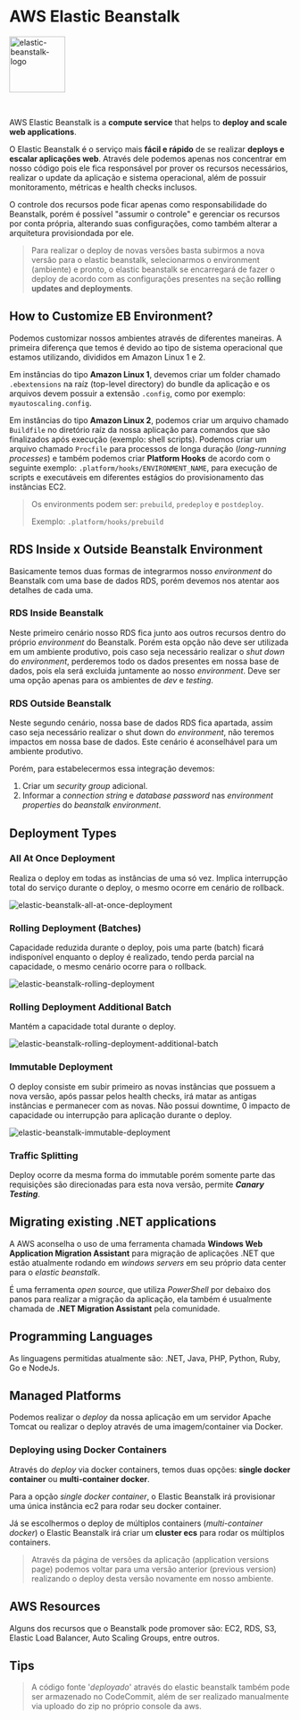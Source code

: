 # AWS Elastic Beanstalk

<img height=100px; alt="elastic-beanstalk-logo" src="../../../images/elastic-beanstalk.png" />

<p>&nbsp;</p>

AWS Elastic Beanstalk is a **compute service** that helps to **deploy and scale web applications**.

O Elastic Beanstalk é o serviço mais **fácil e rápido** de se realizar **deploys e escalar aplicações web**. Através dele podemos apenas nos concentrar em nosso código pois ele fica responsável por prover os recursos necessários, realizar o update da aplicação e sistema operacional, além de possuir monitoramento, métricas e health checks inclusos.

O controle dos recursos pode ficar apenas como responsabilidade do Beanstalk, porém é possível "assumir o controle" e gerenciar os recursos por conta própria, alterando suas configurações, como também alterar a arquitetura provisiondada por ele.

> Para realizar o deploy de novas versões basta subirmos a nova versão para o elastic beanstalk, selecionarmos o environment (ambiente) e pronto, o elastic beanstalk se encarregará de fazer o deploy de acordo com as configurações presentes na seção **rolling updates and deployments**.

## How to Customize EB Environment?

Podemos customizar nossos ambientes através de diferentes maneiras. A primeira diferença que temos é devido ao tipo de sistema operacional que estamos utilizando, divididos em Amazon Linux 1 e 2.

Em instâncias do tipo **Amazon Linux 1**, devemos criar um folder chamado ```.ebextensions``` na raíz (top-level directory) do bundle da aplicação e os arquivos devem possuir a extensão ```.config```, como por exemplo: ```myautoscaling.config```.

Em instâncias do tipo **Amazon Linux 2**, podemos criar um arquivo chamado ```Buildfile``` no diretório raíz da nossa aplicação para comandos que são finalizados após execução (exemplo: shell scripts). Podemos criar um arquivo chamado ```Procfile``` para processos de longa duração (*long-running processes*) e também podemos criar **Platform Hooks** de acordo com o seguinte exemplo: ```.platform/hooks/ENVIRONMENT_NAME```, para execução de scripts e executáveis em diferentes estágios do provisionamento das instâncias EC2. 

> Os environments podem ser: ```prebuild```, ```predeploy``` e ```postdeploy```.
>
> Exemplo: ```.platform/hooks/prebuild```

## RDS Inside x Outside Beanstalk Environment

Basicamente temos duas formas de integrarmos nosso *environment* do Beanstalk com uma base de dados RDS, porém devemos nos atentar aos detalhes de cada uma.

### RDS Inside Beanstalk

Neste primeiro cenário nosso RDS fica junto aos outros recursos dentro do próprio *environment* do Beanstalk. Porém esta opção não deve ser utilizada em um ambiente produtivo, pois caso seja necessário realizar o *shut down* do *environment*, perderemos todo os dados presentes em nossa base de dados, pois ela será excluida juntamente ao nosso *environment*. Deve ser uma opção apenas para os ambientes de *dev* e *testing*.

### RDS Outside Beanstalk

Neste segundo cenário, nossa base de dados RDS fica apartada, assim caso seja necessário realizar o shut down do *environment*, não teremos impactos em nossa base de dados. Este cenário é aconselhável para um ambiente produtivo.

Porém, para estabelecermos essa integração devemos:

1. Criar um *security group* adicional.
2. Informar a *connection string* e *database password* nas *environment properties* do *beanstalk environment*.

## Deployment Types

### All At Once Deployment

Realiza o deploy em todas as instâncias de uma só vez. Implica interrupção total do serviço durante o deploy, o mesmo ocorre em cenário de rollback.

![elastic-beanstalk-all-at-once-deployment](../../../images/elastic-beanstalk-all-at-once-deployment.drawio.png)

### Rolling Deployment (Batches)

Capacidade reduzida durante o deploy, pois uma parte (batch) ficará indisponível enquanto o deploy é realizado, tendo perda parcial na capacidade, o mesmo cenário ocorre para o rollback.

![elastic-beanstalk-rolling-deployment](../../../images/elastic-beanstalk-rolling-deployment.drawio.png)

### Rolling Deployment Additional Batch

Mantém a capacidade total durante o deploy.

![elastic-beanstalk-rolling-deployment-additional-batch](../../../images/elastic-beanstalk-rolling-deployment-additional-batch.drawio.png)

### Immutable Deployment

O deploy consiste em subir primeiro as novas instâncias que possuem a nova versão, após passar pelos health checks, irá matar as antigas instâncias e permanecer com as novas. Não possui downtime, 0 impacto de capacidade ou interrupção para aplicação durante o deploy.

![elastic-beanstalk-immutable-deployment](../../../images/elastic-beanstalk-immutable-deployment.drawio.png)

### Traffic Splitting

Deploy ocorre da mesma forma do immutable porém somente parte das requisições são direcionadas para esta nova versão, permite ***Canary Testing***.

## Migrating existing .NET applications

A AWS aconselha o uso de uma ferramenta chamada **Windows Web Application Migration Assistant** para migração de aplicações .NET que estão atualmente rodando em *windows servers* em seu próprio data center para o *elastic beanstalk*.

É uma ferramenta *open source*, que utiliza *PowerShell* por debaixo dos panos para realizar a migração da aplicação, ela também é usualmente chamada de **.NET Migration Assistant** pela comunidade.

## Programming Languages

As linguagens permitidas atualmente são: .NET, Java, PHP, Python, Ruby, Go e NodeJs.

## Managed Platforms

Podemos realizar o *deploy* da nossa aplicação em um servidor Apache Tomcat ou realizar o deploy através de uma imagem/container via Docker.

### Deploying using Docker Containers

Através do *deploy* via docker containers, temos duas opções: **single docker container** ou **multi-container docker**.

Para a opção *single docker container*, o Elastic Beanstalk irá provisionar uma única instância ec2 para rodar seu docker container.

Já se escolhermos o deploy de múltiplos containers (*multi-container docker*) o Elastic Beanstalk irá criar um **cluster ecs** para rodar os múltiplos containers. 

> Através da página de versões da aplicação (application versions page) podemos voltar para uma versão anterior (previous version) realizando o deploy desta versão novamente em nosso ambiente.

## AWS Resources

Alguns dos recursos que o Beanstalk pode promover são: EC2, RDS, S3, Elastic Load Balancer, Auto Scaling Groups, entre outros.

## Tips

> A código fonte '*deployado*' através do elastic beanstalk também pode ser armazenado no CodeCommit, além de ser realizado manualmente via uploado do zip no próprio console da aws.